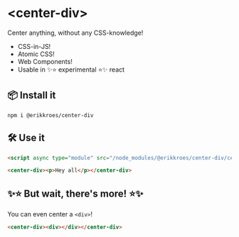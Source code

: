 # <center-div\>

Center anything, without any CSS-knowledge!

- CSS-in-JS!
- Atomic CSS!
- Web Components!
- Usable in ✨⭐ experimental ⭐✨ react

## 📦 Install it

```
npm i @erikkroes/center-div
```

## 🛠️ Use it 

```html
<script async type="module" src="/node_modules/@erikkroes/center-div/center-div.js"></script>

<center-div><p>Hey all</p></center-div>
```

## ✨⭐ But wait, there's more! ⭐✨

You can even center a `<div>`!

```html
<center-div><div></div></center-div>
```
